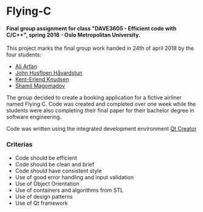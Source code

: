 # Flying-C
#### Final group assignment for class "DAVE3605 - Efficient code with C/C++", spring 2018 - Oslo Metropolitan University.
This project marks the final group work handed in 24th of april 2018 by the four students:
- [Ali Arfan](https://github.com/AliArfan)
- [John Husfloen Håvardstun](https://github.com/johnhaavardstun)
- [Kent-Erlend Knudsen](https://github.com/KentErlend)
- [Shamil Magomadov](https://github.com/Shamilma)

The group decided to create a booking application for a fictive airliner named Flying C.
Code was created and completed over one week while the students were also completing their final paper for their bachelor degree in software engineering.

Code was written using the integrated development environment [Qt Creator](https://www.qt.io)

### Criterias
- Code should be efficient
- Code should be clean and brief 
- Code should have consistent style
- Use of good error handling and input validation
- Use of Object Orientation
- Use of containers and algorithms from STL
- Use of design patterns
- Use of Qt framework


